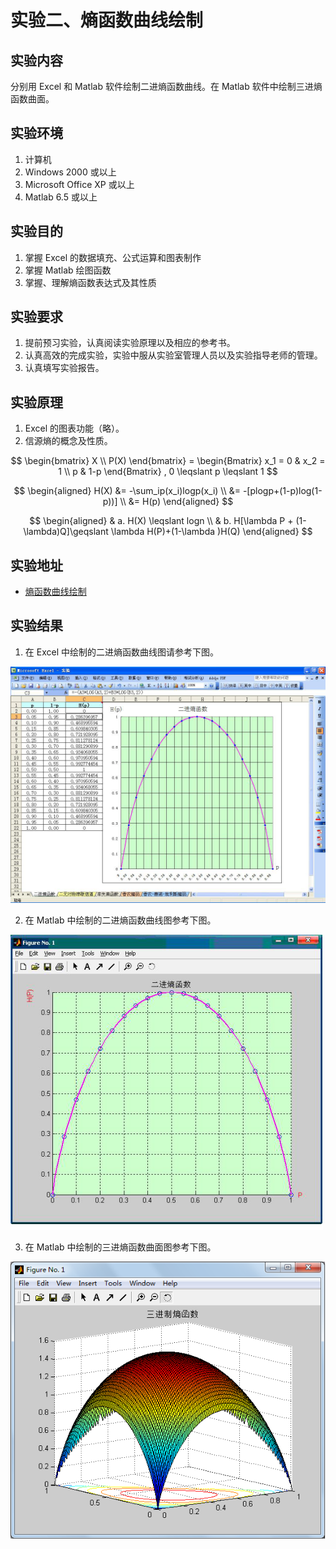 # 实验二、熵函数曲线绘制

## 实验内容

分别用 Excel 和 Matlab 软件绘制二进熵函数曲线。在 Matlab 软件中绘制三进熵函数曲面。

## 实验环境

1. 计算机
2. Windows 2000 或以上
3. Microsoft Office XP 或以上
4. Matlab 6.5 或以上

## 实验目的

1. 掌握 Excel 的数据填充、公式运算和图表制作
2. 掌握 Matlab 绘图函数
3. 掌握、理解熵函数表达式及其性质

## 实验要求

1. 提前预习实验，认真阅读实验原理以及相应的参考书。
2. 认真高效的完成实验，实验中服从实验室管理人员以及实验指导老师的管理。
3. 认真填写实验报告。

## 实验原理

1. Excel 的图表功能（略）。
2. 信源熵的概念及性质。

$$
\begin{bmatrix}
X \\
P(X)
\end{bmatrix}
 = \begin{Bmatrix}
 x_1 = 0 & x_2 = 1 \\
 p & 1-p
 \end{Bmatrix}
 , 0 \leqslant  p \leqslant 1
$$

$$
\begin{aligned}
H(X) &= -\sum_ip(x_i)logp(x_i) \\
     &= -[plogp+(1-p)log(1-p))] \\
     &= H(p)
\end{aligned}
$$

$$
\begin{aligned}
& a. H(X) \leqslant logn \\
& b. H[\lambda P + (1-\lambda)Q]\geqslant \lambda H(P)+(1-\lambda )H(Q)
\end{aligned}
$$


## 实验地址

- [熵函数曲线绘制](https://info-lab.wangding.in/labs/lab02.html)

## 实验结果

1. 在 Excel 中绘制的二进熵函数曲线图请参考下图。

  ![二进熵函数曲线 Excel 绘制，王顶，408542507@qq.com](images/lab02-01.png)

2. 在 Matlab 中绘制的二进熵函数曲线图参考下图。

  ![二进熵函数曲线 Matlab 绘制，王顶，408542507@qq.com](images/lab02-02.png)

3. 在  Matlab 中绘制的三进熵函数曲面图参考下图。

  ![三进熵函数曲面 Matlab 绘制，王顶，408542507@qq.com](images/lab02-03.png)

